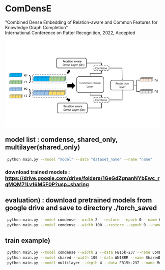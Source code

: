 # ComDensE

 "Combined Dense Embedding of Relation-aware and Common Features for Knowledge Graph Completion" <br>
 International Conference on Patter Recognition, 2022, Accepted

<p align="center">
  <img align="middle" src="./assets/model.png" alt="The main figure"/>
</p>

## model list : comdense, shared_only, multilayer(shared_only)

```bash
 python main.py --model "model" --data "dataset_name" --name "name"
```

### download trained models : https://drive.google.com/drive/folders/1GeGdZgnanNYbEwc_rqMQM71Lv16M5F0P?usp=sharing

## evaluation) : download pretrained models from google drive and save to directory ./torch_saved
```bash 
 python main.py --model comdense --width 2 --restore --epoch 0 --name ComDensE_FB15k-237 --data FB15k-237
 python main.py --model comdense --width 100 --restore --epoch 0 --name ComDensE_WN18RR --data WN18RR
 ```

## train example)
```bash
 python main.py --model comdense --width 2 --data FB15k-237 --name ComDensE_FB15k-237
 python main.py --model shared --width 100 --data WN18RR --name SharedDensE_100_WN18RR
 python main.py --model multilayer --depth 4 --data FB15k-237 --name MultiLayer_4_FB15k-237
```
